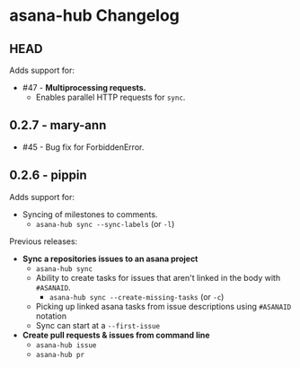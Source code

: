 # asana-hub Changelog

## HEAD

Adds support for:

- #47 - **Multiprocessing requests.**
    - Enables parallel HTTP requests for `sync`.

## 0.2.7 - mary-ann

- #45 - Bug fix for ForbiddenError.

## 0.2.6 - pippin

Adds support for:

- Syncing of milestones to comments.
    - `asana-hub sync --sync-labels` (or `-l`)

Previous releases:

- **Sync a repositories issues to an asana project**
   - `asana-hub sync`
   - Ability to create tasks for issues that aren't linked in the body with `#ASANAID`.
       - `asana-hub sync --create-missing-tasks` (or `-c`)
   - Picking up linked asana tasks from issue descriptions using `#ASANAID` notation
   - Sync can start at a `--first-issue`
- **Create pull requests & issues from command line**
   - `asana-hub issue`
   - `asana-hub pr`